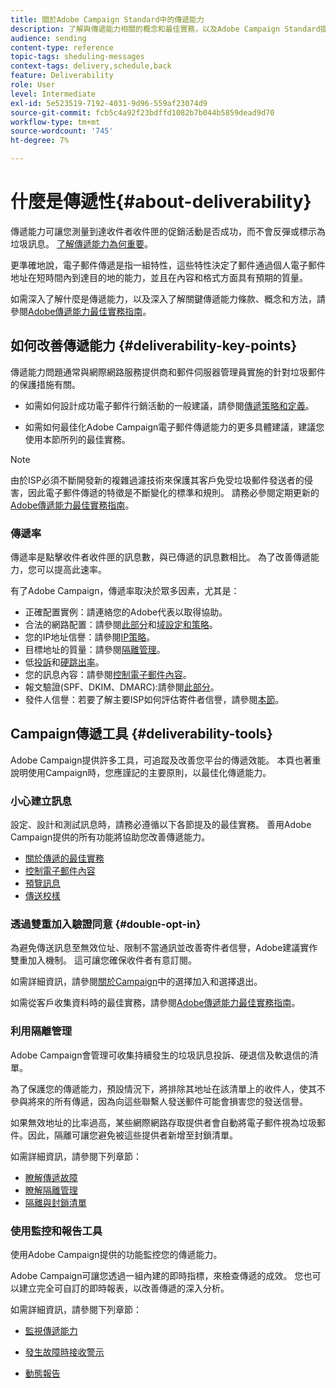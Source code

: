 ```yaml
---
title: 關於Adobe Campaign Standard中的傳遞能力
description: 了解與傳遞能力相關的概念和最佳實務，以及Adobe Campaign Standard提供的工具，以最佳化傳送您的內容。
audience: sending
content-type: reference
topic-tags: sheduling-messages
context-tags: delivery,schedule,back
feature: Deliverability
role: User
level: Intermediate
exl-id: 5e523519-7192-4031-9d96-559af23074d9
source-git-commit: fcb5c4a92f23bdffd1082b7b044b5859dead9d70
workflow-type: tm+mt
source-wordcount: '745'
ht-degree: 7%

---
```


# 什麼是傳遞性{#about-deliverability}

傳遞能力可讓您測量到達收件者收件匣的促銷活動是否成功，而不會反彈或標示為垃圾訊息。 [了解傳遞能力為何重要](https://experienceleague.adobe.com/docs/deliverability-learn/deliverability-best-practice-guide/deliverability-strategy-and-definition.html#why-deliverability-matters)。

更準確地說，電子郵件傳遞是指一組特性，這些特性決定了郵件通過個人電子郵件地址在短時間內到達目的地的能力，並且在內容和格式方面具有預期的質量。<!--These characteristics fall into four main categories: data quality, message and content, sending infrastructure, and reputation. Together, they form the foundation of a successful email deliverability program.-->

如需深入了解什麼是傳遞能力，以及深入了解關鍵傳遞能力條款、概念和方法，請參閱[Adobe傳遞能力最佳實務指南](https://experienceleague.adobe.com/docs/deliverability-learn/deliverability-best-practice-guide/introduction.html?lang=zh-Hant)。

## 如何改善傳遞能力 {#deliverability-key-points}

傳遞能力問題通常與網際網路服務提供商和郵件伺服器管理員實施的針對垃圾郵件的保護措施有關。

* 如需如何設計成功電子郵件行銷活動的一般建議，請參閱[傳遞策略和定義](https://experienceleague.adobe.com/docs/deliverability-learn/deliverability-best-practice-guide/deliverability-strategy-and-definition.html)。

* 如需如何最佳化Adobe Campaign電子郵件傳遞能力的更多具體建議，建議您使用本節所列的最佳實務。

>[!NOTE]
>
>由於ISP必須不斷開發新的複雜過濾技術來保護其客戶免受垃圾郵件發送者的侵害，因此電子郵件傳遞的特徵是不斷變化的標準和規則。 請務必參閱定期更新的[Adobe傳遞能力最佳實務指南](https://experienceleague.adobe.com/docs/deliverability-learn/deliverability-best-practice-guide/introduction.html)。

### 傳遞率

傳遞率是點擊收件者收件匣的訊息數，與已傳遞的訊息數相比。 為了改善傳遞能力，您可以提高此速率。

有了Adobe Campaign，傳遞率取決於眾多因素，尤其是：

* 正確配置實例：請連絡您的Adobe代表以取得協助。
* 合法的網路配置：請參閱[此部分](../../sending/using/optimize-delivery.md#network-config)和[域設定和策略](https://experienceleague.adobe.com/docs/deliverability-learn/deliverability-best-practice-guide/transition-process/infrastructure.html#domain-setup-and-strategy)。
* 您的IP地址信譽：請參閱[IP策略](https://experienceleague.adobe.com/docs/deliverability-learn/deliverability-best-practice-guide/transition-process/infrastructure.html#ip-strategy)。
* 目標地址的質量：請參閱[隔離管理](../../sending/using/optimize-delivery.md#quarantine-management)。
* 低[投訴](https://experienceleague.adobe.com/docs/deliverability-learn/deliverability-best-practice-guide/metrics-for-deliverability/complaints.html)和[硬跳出率](https://experienceleague.adobe.com/docs/deliverability-learn/deliverability-best-practice-guide/metrics-for-deliverability/bounces.html#hard-bounces)。
* 您的訊息內容：請參閱[控制電子郵件內容](../../sending/using/control-email-content.md)。
* 報文驗證(SPF、DKIM、DMARC):請參閱[此部分](https://experienceleague.adobe.com/docs/deliverability-learn/deliverability-best-practice-guide/transition-process/infrastructure.html#authentication)。
* 發件人信譽：若要了解主要ISP如何評估寄件者信譽，請參閱[本節](https://experienceleague.adobe.com/docs/deliverability-learn/deliverability-best-practice-guide/internet-service-provider-specifics/overview.html)。

## Campaign傳遞工具 {#deliverability-tools}

Adobe Campaign提供許多工具，可追蹤及改善您平台的傳遞效能。 本頁也著重說明使用Campaign時，您應謹記的主要原則，以最佳化傳遞能力。

### 小心建立訊息

設定、設計和測試訊息時，請務必遵循以下各節提及的最佳實務。 善用Adobe Campaign提供的所有功能將協助您改善傳遞能力。

* [關於傳遞的最佳實務](../../sending/using/delivery-best-practices.md)
* [控制電子郵件內容](../../sending/using/control-email-content.md)
* [預覽訊息](../../sending/using/previewing-messages.md)
* [傳送校樣](../../sending/using/sending-proofs.md)

### 透過雙重加入驗證同意 {#double-opt-in}

為避免傳送訊息至無效位址、限制不當通訊並改善寄件者信譽，Adobe建議實作雙重加入機制。 這可讓您確保收件者有意訂閱。

如需詳細資訊，請參閱[關於Campaign](../../audiences/using/about-opt-in-and-opt-out-in-campaign.md)中的選擇加入和選擇退出。

如需從客戶收集資料時的最佳實務，請參閱[Adobe傳遞能力最佳實務指南](https://experienceleague.adobe.com/docs/deliverability-learn/deliverability-best-practice-guide/first-impressions/address-collection-and-list-growth.html#data-quality-and-hygiene)。

### 利用隔離管理

Adobe Campaign會管理可收集持續發生的垃圾訊息投訴、硬退信及軟退信的清單。

為了保護您的傳遞能力，預設情況下，將排除其地址在該清單上的收件人，使其不參與將來的所有傳遞，因為向這些聯繫人發送郵件可能會損害您的發送信譽。

如果無效地址的比率過高，某些網際網路存取提供者會自動將電子郵件視為垃圾郵件。因此，隔離可讓您避免被這些提供者新增至封鎖清單。

如需詳細資訊，請參閱下列章節：

* [瞭解傳遞故障](../../sending/using/understanding-delivery-failures.md)
* [瞭解隔離管理](../../sending/using/understanding-quarantine-management.md)
* [隔離與封鎖清單](../../sending/using/understanding-quarantine-management.md#quarantine-vs-denylist)

### 使用監控和報告工具

使用Adobe Campaign提供的功能監控您的傳遞能力。

Adobe Campaign可讓您透過一組內建的即時指標，來檢查傳遞的成效。 <!--For example, you can check the number of messages that are successfully executed, sent and delivered. You can also verify the number of messages that have been opened and the number of messages/links that have been clicked.-->您也可以建立完全可自訂的即時報表，以改善傳遞的深入分析。

如需詳細資訊，請參閱下列章節：

* [監視傳遞能力](../../sending/using/monitor-deliverability.md)

   <!--[Monitoring a delivery](../../sending/using/monitoring-a-delivery.md)-->
* [發生故障時接收警示](../../sending/using/receiving-alerts-when-failures-happen.md)
* [動態報告](../../reporting/using/about-dynamic-reports.md)

<!--## General recommendations

NOT SURE TO KEEP

Here are a few additional recommendations when it comes to deliverability.

### Send to valid addresses {#valid-addresses}

Spammers often use address generators based on lists of frequent names and first names; in addition, they rarely process technical notifications sent back by mail servers. A high rate of invalid addresses is often interpreted as a sign of spam.

Double opt-in mechanisms and effective handling of technical bounce messages make it possible to avoid this.

### Reduce complaint rate {#reduce-complaint-rate}

ISPs usually have a prominent means of reporting a received message as spam. This makes it possible to identify unreliable sources. By rapidly honoring opt-out requests, making regular use of a given list, verifying consent through a double opt-in system, and implementing feedback loops, you can reduce complaint rates.

<!--Sending to honeypot addresses {#honeypot-addresses}
ISPs and other organizations (refer to https://www.projecthoneypot.org/) make use of mailboxes that do not correspond to physical persons but are created simply to trick spammers. These so-called "honey pot" addresses are published on the Web in order to be collected by spambots and thus catch illegitimate senders. The use of a double opt-in mechanism precludes this sort of address being added to a list. When using a third-party list, you must be sure of the methods employed by its maintainer.-->

<!--## Sending on a regular basis {#regular-deliveries}

Spammers make programmed deliveries to maintain their reputation over time. They sometimes need to adapt their marketing plan to meet the best practices imposed by the ISPs and so, after a peak in reputation (ramp-up), they configure regular deliveries.-->
